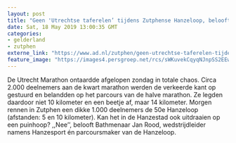 ```yaml
---
layout: post
title: "Geen 'Utrechtse taferelen’ tijdens Zutphense Hanzeloop, belooft wedstrijdleider Jan Rood"
date: Sat, 18 May 2019 13:00:35 GMT
categories: 
- gelderland 
- zutphen 
externe_link: "https://www.ad.nl/zutphen/geen-utrechtse-taferelen-tijdens-zutphense-hanzeloop-belooft-wedstrijdleider-jan-rood~a1dbcba2/"
feature_image: "https://images4.persgroep.net/rcs/sWKuvekCqyqNJnpSS2EEwBDz9cA/diocontent/148532427/_fitwidth/400/?appId=21791a8992982cd8da851550a453bd7f&quality=0.7"
---
```


De Utrecht Marathon ontaardde afgelopen zondag in totale chaos. Circa 2.000 deelnemers aan de kwart marathon werden de verkeerde kant op gestuurd en belandden op het parcours van de halve marathon. Ze legden daardoor niet 10 kilometer en een beetje af, maar 14 kilometer. Morgen rennen in Zutphen een dikke 1.000 deelnemers de 50e Hanzeloop (afstanden: 5 en 10 kilometer). Kan het in de Hanzestad ook uitdraaien op een puinhoop? ,,Nee’’, belooft Bathmenaar Jan Rood, wedstrijdleider namens Hanzesport én parcoursmaker van de Hanzeloop.
